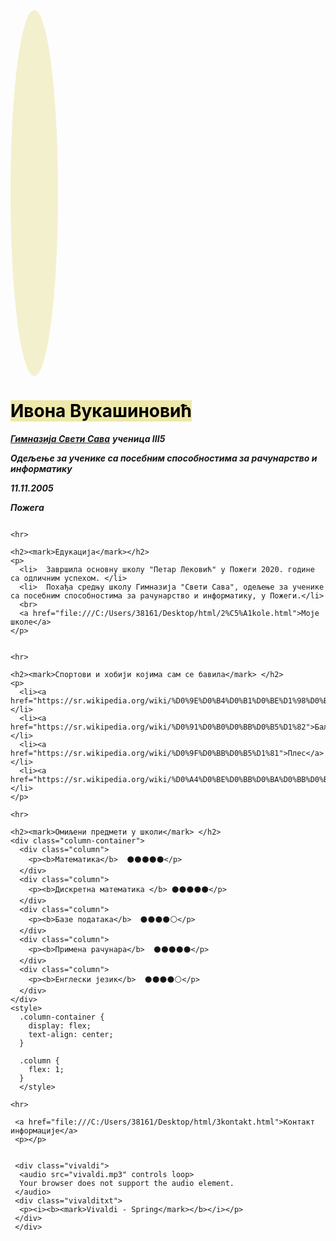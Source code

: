 <!DOCTYPE html>
<html lang="en">
<head>
    <meta charset="UTF-8">
    <meta http-equiv="X-UA-Compatible" content="IE=edge">
    <meta name="viewport" content="width=device-width, initial-scale=1.0">
    <title>Document</title>
</head>
<style>
  mark{
    color: black;
    background-color:palegoldenrod;
  }
</style>

<style>
  .klasa {
    overflow: auto; 
  }
  
  .klasa img {
    float: left; 
    margin-right: 10px; 
  }
  
  .text-klasa {
    float: left; 
  }
  
  .klasa p:last-child {
    clear: both; 
  }
  </style>

  <style>
    li{
      background-color: rgb(243, 240, 205);
      color: black;
     
    }
  </style>

  <style>
    hr{
      background-color: black(235, 228, 149);
      border-color: black;
      height: 2,5px;
    }
  </style>

  <style>
    .vivaldi{
      overflow: auto;
    }
    .vivaldi audio{
      float: left;
    }
    .vivalditxt{
      float: left;
    }
  </style>

<body>     
  <div class="klasa">
    <img src="profilepic.jpg" alt="profilepic" width="15%" style="background-color:rgb(243, 240, 205);border-radius: 50%;">
    <div class="text-klasa">
      <p>
        <h1><b><mark>Ивона Вукашиновић</mark> </b> </h1>
        <p><i><b><a href="http://www.gimnazijapozega.edu.rs/">Гимназија Свети Сава</a></b> <b>ученица III5</b></i></p>
        <p><i><b>Одељење за ученике са посебним способностима за рачунарство и информатику</b></i></p>
        <p><i><b>11.11.2005</b></i></p>
        <p><i><b>Пожега</b></i></p></p>
      </div>
    </div>
  
    <hr>

    <h2><mark>Едукација</mark></h2>
    <p>
      <li>  Завршила основну школу "Петар Лековић" у Пожеги 2020. године са одличним успехом. </li>
      <li>  Похађа средњу школу Гимназија "Свети Сава", одељење за ученике са посебним способностима за рачунарство и информатику, у Пожеги.</li>
      <br>
      <a href="file:///C:/Users/38161/Desktop/html/2%C5%A1kole.html">Моје школе</a>
    </p>

 
    <hr>

    <h2><mark>Спортови и хобији којима сам се бавила</mark> </h2>
    <p>
      <li><a href="https://sr.wikipedia.org/wiki/%D0%9E%D0%B4%D0%B1%D0%BE%D1%98%D0%BA%D0%B0">Одбојка</a></li>
      <li><a href="https://sr.wikipedia.org/wiki/%D0%91%D0%B0%D0%BB%D0%B5%D1%82">Балет</a></li>
      <li><a href="https://sr.wikipedia.org/wiki/%D0%9F%D0%BB%D0%B5%D1%81">Плес</a></li>
      <li><a href="https://sr.wikipedia.org/wiki/%D0%A4%D0%BE%D0%BB%D0%BA%D0%BB%D0%BE%D1%80">Фолклор</a></li>
    </p>

    <hr>

    <h2><mark>Омиљени предмети у школи</mark> </h2>
    <div class="column-container">
      <div class="column">
        <p><b>Математика</b>  ⚫⚫⚫⚫⚫</p>
      </div>
      <div class="column">
        <p><b>Дискретна математика </b> ⚫⚫⚫⚫⚫</p>
      </div>
      <div class="column">
        <p><b>Базе података</b>  ⚫⚫⚫⚫⚪</p>
      </div>
      <div class="column">
        <p><b>Примена рачунара</b>  ⚫⚫⚫⚫⚫</p>
      </div>
      <div class="column">
        <p><b>Енглески језик</b>  ⚫⚫⚫⚫⚪</p>
      </div>
    </div>
    <style>
      .column-container {
        display: flex; 
        text-align: center;
      }
      
      .column {
        flex: 1; 
      }
      </style>

    <hr>
     
     <a href="file:///C:/Users/38161/Desktop/html/3kontakt.html">Контакт информације</a>
     <p></p>

     
     <div class="vivaldi">
      <audio src="vivaldi.mp3" controls loop>
      Your browser does not support the audio element.
     </audio>
     <div class="vivalditxt">
      <p><i><b><mark>Vivaldi - Spring</mark></b></i></p>
     </div>
     </div>

    
</body>
</html>
